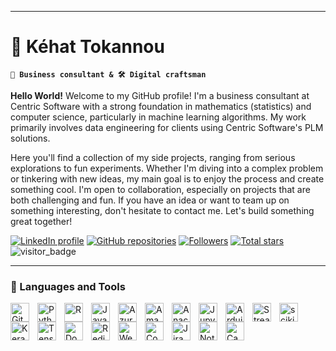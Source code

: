---------------------------------------------------------
# 🌱 Kéhat Tokannou

**`💼 Business consultant & 🛠️ Digital craftsman`**

**Hello World!** Welcome to my GitHub profile! I'm a business consultant at Centric Software with a strong foundation in mathematics (statistics) and computer science, particularly in machine learning algorithms. 
My work primarily involves data engineering for clients using Centric Software's PLM solutions.

Here you'll find a collection of my side projects, ranging from serious explorations to fun experiments. Whether I'm diving into a complex problem or tinkering with new ideas, my main goal is to enjoy the process and create something cool.
I'm open to collaboration, especially on projects that are both challenging and fun. If you have an idea or want to team up on something interesting, don't hesitate to contact me. Let's build something great together!

<p align="left">
  <a href="https://www.linkedin.com/in/kehat-tokannou/">
    <img alt="LinkedIn profile" title="Let's connect" src="https://img.shields.io/badge/LinkedIn-Connect-%230077B5?style=for-the-badge&logo=linkedin&logoColor=white&labelColor=0077B5"/></a>
  <a href="https://github.com/Kehat365?tab=repositories">
    <img alt="GitHub repositories" title="View all my repositories" src="https://img.shields.io/badge/Repositories-View%20Now-%23E1AD0E?style=for-the-badge&logo=github&logoColor=white&labelColor=C79600"/></a>
  <a href="https://github.com/Kehat365?tab=followers">
    <img alt="Followers" title="Follow me on Github" src="https://custom-icon-badges.demolab.com/github/followers/Kehat365?color=236ad3&labelColor=1155ba&style=for-the-badge&logo=person-add&label=Follow&logoColor=white"/></a>
  <a href="https://github.com/Kehat365?tab=repositories&sort=stargazers">
    <img alt="Total stars" title="Total stars on GitHub" src="https://custom-icon-badges.demolab.com/github/stars/Kehat365?color=55960c&style=for-the-badge&labelColor=488207&logo=star"/></a>
  <img src="https://api.visitorbadge.io/api/visitors?path=https%3A%2F%2Fgithub.com%2FKehat365&countColor=%23263759" alt="visitor_badge">
</p>

---------------------------------------------------------

### 🧰 Languages and Tools

<img align="left" alt="Git" width="30px" style="padding-right:10px;" src="https://cdn.jsdelivr.net/gh/devicons/devicon/icons/git/git-original.svg" />
<img align="left" alt="Python" width="30px" style="padding-right:10px;" src="https://cdn.jsdelivr.net/gh/devicons/devicon@latest/icons/python/python-original.svg" />
<img align="left" alt="R" width="30px" style="padding-right:10px;" src="https://cdn.jsdelivr.net/gh/devicons/devicon@latest/icons/r/r-original.svg" />
<img align="left" alt="JavaScript" width="30px" style="padding-right:10px;" src="https://cdn.jsdelivr.net/gh/devicons/devicon/icons/javascript/javascript-plain.svg" />
<img align="left" alt="Azure SQL Database" width="30px" style="padding-right:10px;" src="https://cdn.jsdelivr.net/gh/devicons/devicon@latest/icons/azuresqldatabase/azuresqldatabase-original.svg" />
<img align="left" alt="Amazon Web Services" width="30px" style="padding-right:10px;" src="https://cdn.jsdelivr.net/gh/devicons/devicon@latest/icons/amazonwebservices/amazonwebservices-original-wordmark.svg" />
<img align="left" alt="Anaconda" width="30px" style="padding-right:10px;" src="https://cdn.jsdelivr.net/gh/devicons/devicon@latest/icons/anaconda/anaconda-original.svg" />
<img align="left" alt="Jupyter" width="30px" style="padding-right:10px;" src="https://cdn.jsdelivr.net/gh/devicons/devicon@latest/icons/jupyter/jupyter-original.svg" />
<img align="left" alt="Arduino" width="30px" style="padding-right:10px;" src="https://cdn.jsdelivr.net/gh/devicons/devicon@latest/icons/arduino/arduino-original.svg" />
<img align="left" alt="Streamlit" width="30px" style="padding-right:10px;" src="https://cdn.jsdelivr.net/gh/devicons/devicon@latest/icons/streamlit/streamlit-original.svg" />
<img align="left" alt="scikitlearn" width="30px" style="padding-right:10px;" src="https://cdn.jsdelivr.net/gh/devicons/devicon@latest/icons/scikitlearn/scikitlearn-original.svg" />
<img align="left" alt="Keras" width="30px" style="padding-right:10px;" src="https://cdn.jsdelivr.net/gh/devicons/devicon@latest/icons/keras/keras-original.svg" />
<img align="left" alt="Tensorflow" width="30px" style="padding-right:10px;" src="https://cdn.jsdelivr.net/gh/devicons/devicon@latest/icons/tensorflow/tensorflow-original.svg" />
<img align="left" alt="Docker" width="30px" style="padding-right:10px;" src="https://cdn.jsdelivr.net/gh/devicons/devicon@latest/icons/docker/docker-original.svg" />
<img align="left" alt="Redis" width="30px" style="padding-right:10px;" src="https://cdn.jsdelivr.net/gh/devicons/devicon@latest/icons/redis/redis-original.svg" />
<img align="left" alt="Webflow" width="30px" style="padding-right:10px;" src="https://cdn.jsdelivr.net/gh/devicons/devicon@latest/icons/webflow/webflow-original.svg" />     
<img align="left" alt="Confluence" width="30px" style="padding-right:10px;" src="https://cdn.jsdelivr.net/gh/devicons/devicon@latest/icons/confluence/confluence-original.svg" />
<img align="left" alt="Jira" width="30px" style="padding-right:10px;" src="https://cdn.jsdelivr.net/gh/devicons/devicon@latest/icons/jira/jira-original.svg" />
<img align="left" alt="Notion" width="30px" style="padding-right:10px;" src="https://cdn.jsdelivr.net/gh/devicons/devicon@latest/icons/notion/notion-original.svg" />
<img align="left" alt="Canva" width="30px" style="padding-right:10px;" src="https://cdn.jsdelivr.net/gh/devicons/devicon@latest/icons/canva/canva-original.svg" />

<br />
